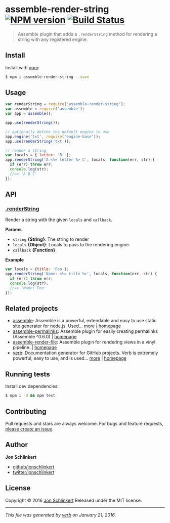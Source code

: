 # assemble-render-string [![NPM version](https://img.shields.io/npm/v/assemble-render-string.svg)](https://www.npmjs.com/package/assemble-render-string) [![Build Status](https://img.shields.io/travis/jonschlinkert/assemble-render-string.svg)](https://travis-ci.org/jonschlinkert/assemble-render-string)

> Assemble plugin that adds a `.renderString` method for rendering a string with any registered engine.

## Install

Install with [npm](https://www.npmjs.com/):

```sh
$ npm i assemble-render-string --save
```

## Usage

```js
var renderString = require('assemble-render-string');
var assemble = require('assemble');
var app = assemble();

app.use(renderString());

// optionally define the default engine to use
app.engine('txt', require('engine-base'));
app.use(renderString('txt'));

// render a string
var locals = { letter: 'B' };
app.renderString('A <%= letter %> C', locals, function(err, str) {
  if (err) throw err;
  console.log(str);
  //=> 'A B C'
});
```

## API

### [.renderString](index.js#L31)

Render a string with the given `locals` and `callback`.

**Params**

* `string` **{String}**: The string to render
* `locals` **{Object}**: Locals to pass to the rendering engine.
* `callback` **{Function}**

**Example**

```js
var locals = {title: 'Foo'};
app.renderString('Name: <%= title %>', locals, function(err, str) {
  if (err) throw err;
  console.log(str);
  //=> 'Name: Foo'
});
```

## Related projects

* [assemble](https://www.npmjs.com/package/assemble): Assemble is a powerful, extendable and easy to use static site generator for node.js. Used… [more](https://www.npmjs.com/package/assemble) | [homepage](https://github.com/assemble/assemble)
* [assemble-permalinks](https://www.npmjs.com/package/assemble-permalinks): Assemble plugin for easily creating permalinks (Assemble ^0.6.0) | [homepage](https://github.com/jonschlinkert/assemble-permalinks)
* [assemble-render-file](https://www.npmjs.com/package/assemble-render-file): Assemble plugin for rendering views in a vinyl pipeline. | [homepage](https://github.com/jonschlinkert/assemble-render-file)
* [verb](https://www.npmjs.com/package/verb): Documentation generator for GitHub projects. Verb is extremely powerful, easy to use, and is used… [more](https://www.npmjs.com/package/verb) | [homepage](https://github.com/verbose/verb)

## Running tests

Install dev dependencies:

```sh
$ npm i -d && npm test
```

## Contributing

Pull requests and stars are always welcome. For bugs and feature requests, [please create an issue](https://github.com/jonschlinkert/assemble-render-string/issues/new).

## Author

**Jon Schlinkert**

* [github/jonschlinkert](https://github.com/jonschlinkert)
* [twitter/jonschlinkert](http://twitter.com/jonschlinkert)

## License

Copyright © 2016 [Jon Schlinkert](https://github.com/jonschlinkert)
Released under the MIT license.

***

_This file was generated by [verb](https://github.com/verbose/verb) on January 21, 2016._